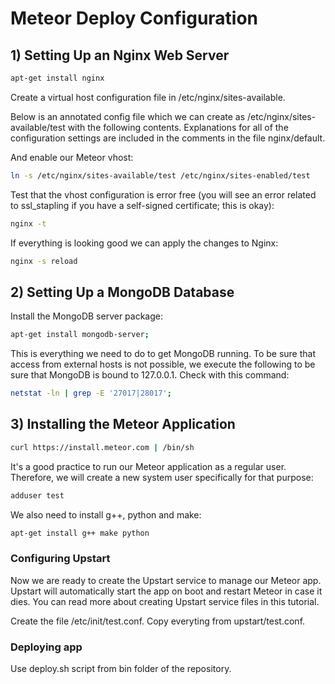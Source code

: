 # Meteor Deploy Configuration

## 1) Setting Up an Nginx Web Server

```bash
apt-get install nginx
```

Create a virtual host configuration file in /etc/nginx/sites-available.

Below is an annotated config file which we can create as /etc/nginx/sites-available/test with the following contents. Explanations for all of the configuration settings are included in the comments in the file nginx/default.

And enable our Meteor vhost:

```bash
ln -s /etc/nginx/sites-available/test /etc/nginx/sites-enabled/test
```
Test that the vhost configuration is error free (you will see an error related to ssl_stapling if you have a self-signed certificate; this is okay):

```bash
nginx -t
```

If everything is looking good we can apply the changes to Nginx:

```bash
nginx -s reload
```


## 2) Setting Up a MongoDB Database

Install the MongoDB server package:

```bash
apt-get install mongodb-server;
```

This is everything we need to do to get MongoDB running. To be sure that access from external hosts is not possible, we execute the following to be sure that MongoDB is bound to 127.0.0.1. Check with this command:

```bash
netstat -ln | grep -E '27017|28017';
```


## 3) Installing the Meteor Application

```bash
curl https://install.meteor.com | /bin/sh
```

It's a good practice to run our Meteor application as a regular user. Therefore, we will create a new system user specifically for that purpose:

```bash
adduser test
```
We also need to install g++, python and make:

```bash
apt-get install g++ make python
```

### Configuring Upstart

Now we are ready to create the Upstart service to manage our Meteor app. Upstart will automatically start the app on boot and restart Meteor in case it dies. You can read more about creating Upstart service files in this tutorial.

Create the file /etc/init/test.conf. Copy everyting from upstart/test.conf.

### Deploying app

Use deploy.sh script from bin folder of the repository.